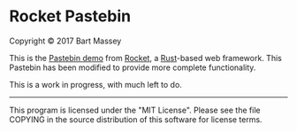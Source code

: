 # Rocket Pastebin
Copyright &copy; 2017 Bart Massey

This is the
[Pastebin demo](http://rocket.rs/guide/pastebin/) from
[Rocket](http://rocket.rs/), a
[Rust](http://rust-lang.org)-based web framework. This
Pastebin has been modified to provide more complete
functionality.

This is a work in progress, with much left to do.

---

This program is licensed under the "MIT License".
Please see the file COPYING in the source
distribution of this software for license terms.
